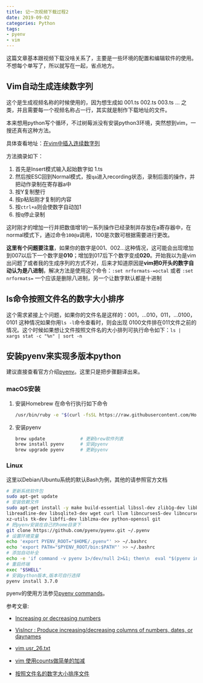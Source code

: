```yaml
---
title: 记一次视频下载过程2
date: 2019-09-02
categories: Python
tags:
- pyenv
- vim
---
```


这篇文章基本跟视频下载没啥关系了，主要是一些环境的配置和编辑软件的使用。不想每个单写了，所以就写在一起，省点地方。

## Vim自动生成连续数字列

这个是生成视频名称的时候使用的，因为想生成如 001.ts 002.ts 003.ts ... 之类，并且需要每一个视频名称占一行，其实就是制作下载地址的文件。

<!--more-->

本来想用python写个循环，不过树莓派没有安装python3环境，突然想到vim，一搜还真有这种方法。

具体查看地址：[在vim中插入连续数字列](https://blog.csdn.net/cwcmcw/article/details/44498147)

方法摘录如下：

1. 首先是Insert模式输入起始数字如 1.ts
2. 然后按ESC回到Normal模式，按`qa`进入recording状态，录制后面的操作，并把动作录制在寄存器a中
3. 按Y复制整行
4. 按p粘贴刚才复制的内容
5. 按`ctrl+a`则会使数字自动加1
6. 按q停止录制

这时刚才的增加一行并把数值增1的一系列操作已经录制并存放在a寄存器中，在normal模式下，通过命令`100@a`调用，100是次数可根据需要进行更改。

**这里有个问题要注意**，如果你的数字是001、002...这种情况，这可能会出现增加到007以后下一个数字是**010**；增加到017后下个数字变成**020**。开始我以为是vim出问题了或者我的生成序列的方式不对，后来才知道原因是**vim把0开头的数字自动认为是八进制**，解决方法是使用这个命令：`:set nrformats-=octal` 或者 `:set nrformats=`  一个应该是删除八进制，另一个让数字默认都是十进制

## ls命令按照文件名的数字大小排序

这个需求紧接上个问题，如果你的文件名是这样的：001，...010，011，...0100，0101 这种情况如果你用`ls -l`命令查看时，则会出现 0100文件排在011文件之前的情况。这个时候如果想让文件按照文件名的大小排列可执行命令如下：`ls | xargs stat -c "%n" | sort -n`

## 安装pyenv来实现多版本python

建议直接查看官方介绍[pyenv](https://github.com/pyenv/pyenv#basic-github-checkout)。这里只是把步骤翻译出来。

### macOS安装

1. 安装Homebrew 在命令行执行如下命令

    ```bash
    /usr/bin/ruby -e "$(curl -fsSL https://raw.githubusercontent.com/Homebrew/install/master/install)"
    ```

2. 安装pyenv

    ```bash
    brew update             # 更新brew软件列表
    brew install pyenv      # 安装pyenv
    brew upgrade pyenv      # 更新pyenv
    ```

### Linux

这里以Debian/Ubuntu系统的默认Bash为例，其他的请参照官方文档

```bash
# 更新系统软件包
sudo apt-get update
# 安装依赖文件
sudo apt-get install -y make build-essential libssl-dev zlib1g-dev libbz2-dev \
libreadline-dev libsqlite3-dev wget curl llvm libncurses5-dev libncursesw5-dev \
xz-utils tk-dev libffi-dev liblzma-dev python-openssl git
# 把pyenv安装在自己的home目录下
git clone https://github.com/pyenv/pyenv.git ~/.pyenv
# 设置环境变量
echo 'export PYENV_ROOT="$HOME/.pyenv"' >> ~/.bashrc
echo 'export PATH="$PYENV_ROOT/bin:$PATH"' >> ~/.bashrc
# 添加自动补全
echo -e 'if command -v pyenv 1>/dev/null 2>&1; then\n  eval "$(pyenv init -)"\nfi' >> ~/.bashrc
# 重启终端
exec "$SHELL"
# 安装python版本,版本可自行选择
pyenv install 3.7.0
```

pyenv的使用方法参见[pyenv commands](https://github.com/pyenv/pyenv/blob/master/COMMANDS.md)。

参考文章:

- [Increasing or decreasing numbers](https://vim.fandom.com/wiki/Increasing_or_decreasing_numbers)

- [VisIncr : Produce increasing/decreasing columns of numbers, dates, or daynames](https://www.vim.org/scripts/script.php?script_id=670)

- [vim usr_26.txt](http://vimcdoc.sourceforge.net/doc/usr_26.html)

- [vim 使用counts做简单的加减](https://blog.csdn.net/baiyu9821179/article/details/70198816)

- [按照文件名的数字大小排序文件](https://blog.csdn.net/xiangqiao123/article/details/38707653)
